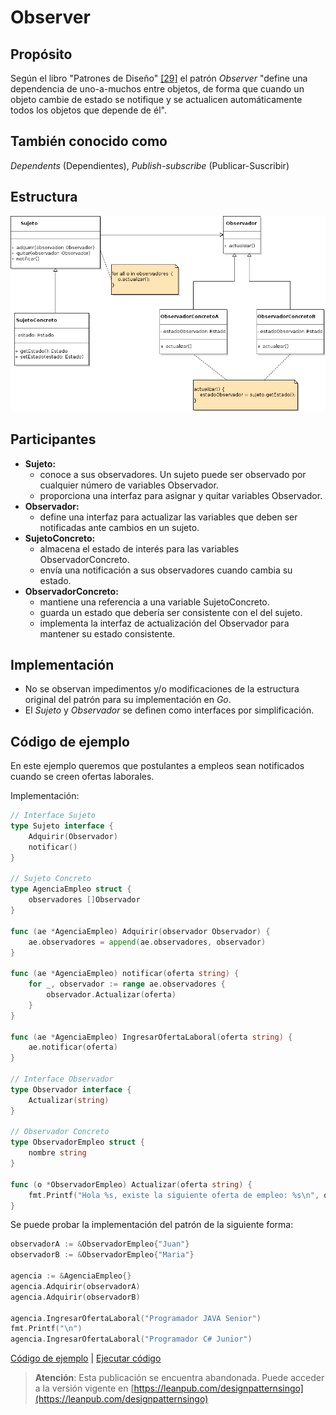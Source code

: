 # Observer

## Propósito

Según el libro "Patrones de Diseño" [\[29\]](../../../recursos.md) el patrón _Observer_ "define una dependencia de uno-a-muchos entre objetos, de forma que cuando un objeto cambie de estado se notifique y se actualicen automáticamente todos los objetos que depende de él".

## También conocido como

_Dependents_ \(Dependientes\), _Publish-subscribe_ \(Publicar-Suscribir\)

## Estructura

![](../../../.gitbook/assets/observer.png)

## Participantes

* **Sujeto:**
  * conoce a sus observadores. Un sujeto puede ser observado por cualquier número de variables Observador.
  * proporciona una interfaz para asignar y quitar variables Observador.
* **Observador:**
  * define una interfaz para actualizar las variables que deben ser notificadas ante cambios en un sujeto.
* **SujetoConcreto:**
  * almacena el estado de interés para las variables ObservadorConcreto.
  * envía una notificación a sus observadores cuando cambia su estado.
* **ObservadorConcreto:**
  * mantiene una referencia a una variable SujetoConcreto.
  * guarda un estado que debería ser consistente con el del sujeto.
  * implementa la interfaz de actualización del Observador para mantener su estado consistente.

## Implementación

* No se observan impedimentos y/o modificaciones de la estructura original del patrón para su implementación en _Go_.
* El _Sujeto_ y _Observador_ se definen como interfaces por simplificación.

## Código de ejemplo

En este ejemplo queremos que postulantes a empleos sean notificados cuando se creen ofertas laborales.

Implementación:

```go
// Interface Sujeto
type Sujeto interface {
    Adquirir(Observador)
    notificar()
}

// Sujeto Concreto
type AgenciaEmpleo struct {
    observadores []Observador
}

func (ae *AgenciaEmpleo) Adquirir(observador Observador) {
    ae.observadores = append(ae.observadores, observador)
}

func (ae *AgenciaEmpleo) notificar(oferta string) {
    for _, observador := range ae.observadores {
        observador.Actualizar(oferta)
    }
}

func (ae *AgenciaEmpleo) IngresarOfertaLaboral(oferta string) {
    ae.notificar(oferta)
}

// Interface Observador
type Observador interface {
    Actualizar(string)
}

// Observador Concreto
type ObservadorEmpleo struct {
    nombre string
}

func (o *ObservadorEmpleo) Actualizar(oferta string) {
    fmt.Printf("Hola %s, existe la siguiente oferta de empleo: %s\n", o.nombre, oferta)
}
```

Se puede probar la implementación del patrón de la siguiente forma:

```go
observadorA := &ObservadorEmpleo{"Juan"}
observadorB := &ObservadorEmpleo{"Maria"}

agencia := &AgenciaEmpleo{}
agencia.Adquirir(observadorA)
agencia.Adquirir(observadorB)

agencia.IngresarOfertaLaboral("Programador JAVA Senior")
fmt.Printf("\n")
agencia.IngresarOfertaLaboral("Programador C# Junior")
```

[Código de ejemplo](https://github.com/danielspk/designpatternsingo/tree/master/patrones/comportamiento/observer) \| [Ejecutar código](https://play.golang.org/p/7CAEfYjM1lr)



> **Atención**: Esta publicación se encuentra abandonada. Puede acceder a la versión vigente en [https://leanpub.com/designpatternsingo](https://leanpub.com/designpatternsingo)

